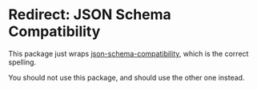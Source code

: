 # Redirect: JSON Schema Compatibility

This package just wraps [json-schema-compatibility](https://www.npmjs.org/package/json-schema-compatibility), which is the correct spelling.

You should not use this package, and should use the other one instead.